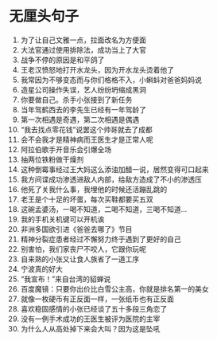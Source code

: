 # 无厘头句子

1. 为了让自己文雅一点，拉面改名为方便面
2. 大法官通过使用排除法，成功当上了大官
3. 战争不停的原因是和平鸽了
4. 王老汉愤怒地打开水龙头，因为开水龙头烫着他了
5. 我常因为不够变态而与你们格格不入，小蝌蚪对爸爸妈妈说
6. 造星公司操作失误，艺人纷纷坍缩成黑洞
7. 你要做自己。杀手小张接到了新任务
8. 当年驾鹤西去的李先生已经有一年驾龄了
9. 第一次相遇是奇遇，第二次相遇是偶遇
10. “我去找点零花钱”说罢这个帅哥就去了成都
11. 会不会我才是精神病而王医生才是正常人呢
12. 阿拉伯歌手开音乐会引爆全场
13. 抽两位铁粉做干燥剂
14. 这种倒霉事经过王大妈这么添油加醋一说，居然变得可口起来
15. 我方间谍成功渗透进敌人内部，给敌方造成了不小的渗透压
16. 他死了关我什么事，我埋他的时候还活蹦乱跳的
17. 老王是个十足的坏蛋，每次买鞋都要买五双
18. 这碗孟婆汤，一喝不知道，二喝不知道，三喝不知道...
19. 我的手机关机键可以开机诶
20. 非洲多国欲引进《爸爸去哪了》节目
21. 精神分裂症患者经过不懈努力终于遇到了更好的自己
22. 别害怕，我们家丧尸不咬人，它跟你玩呢
23. 自来熟的小张又让食人族省了一道工序
24. 宁波真的好大
25. “我宣布！”来自台湾的貂蝉说
26. 百度魔镜：只要你出价比白雪公主高，你就是排名第一的美女
27. 就像一枚硬币有正反面一样，一张纸币也有正反面
28. 喜欢稳固感情的小张已经谈了五十多段三角恋了
29. 没有一例手术成功的王医生被评为医院的主宰
30. 为什么人从高处掉下来会大叫？因为这是坠吼

